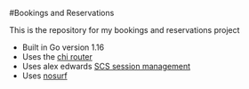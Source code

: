 #Bookings and Reservations

This is the repository for my bookings and reservations project

- Built in Go version 1.16
- Uses the [chi router](https://github.com/go-chi/chi)
- Uses alex edwards [SCS session management](https://github.com/alexedwards/scs) 
- Uses [nosurf](https://github.com/justinas/nosurf)

